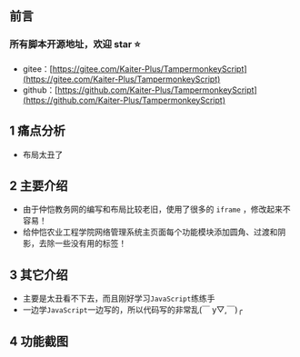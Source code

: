 ## 前言

### 所有脚本开源地址，欢迎 star ⭐

- gitee：[https://gitee.com/Kaiter-Plus/TampermonkeyScript](https://gitee.com/Kaiter-Plus/TampermonkeyScript)
- github：[https://github.com/Kaiter-Plus/TampermonkeyScript](https://github.com/Kaiter-Plus/TampermonkeyScript)

## 1 痛点分析

- 布局太丑了

## 2 主要介绍

- 由于仲恺教务网的编写和布局比较老旧，使用了很多的 <code>iframe</code> ，修改起来不容易！
- 给仲恺农业工程学院网络管理系统主页面每个功能模块添加圆角、过渡和阴影，去除一些没有用的标签！

## 3 其它介绍

- 主要是太丑看不下去，而且刚好学习<code>JavaScript</code>练练手
- 一边学<code>JavaScript</code>一边写的，所以代码写的非常乱(￣ y▽,￣)╭

## 4 功能截图
